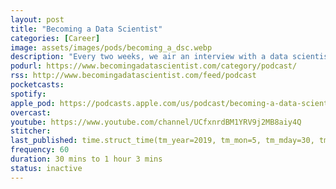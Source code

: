 ```yaml
---
layout: post
title: "Becoming a Data Scientist"
categories: [Career]
image: assets/images/pods/becoming_a_dsc.webp
description: "Every two weeks, we air an interview with a data scientist or someone on their way to becoming a data scientist, to learn about their path to get to where they are today. We also discuss a data science learning activity for the Becoming a Data Scientist Learning Club.<br><br>Topic tags: data science, data analysis, databases, careers, education, learning, technology, python, R, computer programming, statistics, business, machine learning"
podurl: https://www.becomingadatascientist.com/category/podcast/
rss: http://www.becomingadatascientist.com/feed/podcast
pocketcasts:
spotify:
apple_pod: https://podcasts.apple.com/us/podcast/becoming-a-data-scientist-podcast/id1076448558
overcast:
youtube: https://www.youtube.com/channel/UCfxnrdBM1YRV9j2MB8aiy4Q
stitcher:
last_published: time.struct_time(tm_year=2019, tm_mon=5, tm_mday=30, tm_hour=3, tm_min=0, tm_sec=36, tm_wday=3, tm_yday=150, tm_isdst=0)
frequency: 60
duration: 30 mins to 1 hour 3 mins
status: inactive
---
```

